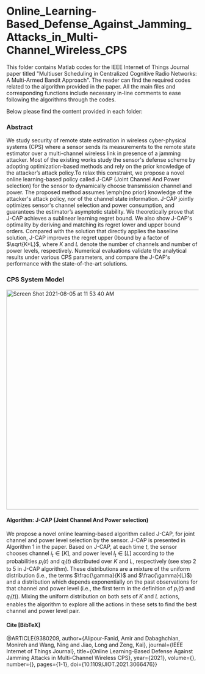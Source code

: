 # Online_Learning-Based_Defense_Against_Jamming_Attacks_in_Multi-Channel_Wireless_CPS

This folder contains Matlab codes for the IEEE Internet of Things Journal paper titled "Multiuser Scheduling in Centralized Cognitive Radio Networks: A Multi-Armed Bandit Approach". The reader can find the required codes related to the algorithm provided in the paper. All the main files and corresponding functions include necessary in-line comments to ease following the algorithms through the codes.

Below please find the content provided in each folder:


### Abstract 

We study security of  remote state estimation in wireless cyber-physical systems (CPS) where a sensor sends its measurements to the remote state estimator over a multi-channel wireless link in presence of a jamming attacker. Most of the existing works study the sensor's defense scheme by adopting optimization-based methods and rely on the prior knowledge of the attacker’s attack policy.To relax this constraint, we propose a novel online learning-based policy called J-CAP (Joint Channel And Power selection) for the sensor to dynamically choose transmission channel and power. The proposed method assumes \emph{no prior} knowledge of the attacker's attack policy, nor of the channel state information. J-CAP jointly optimizes sensor's channel selection and power consumption, and guarantees the estimator’s asymptotic stability. We theoretically prove that J-CAP achieves a sublinear learning regret bound. We also show J-CAP's optimality by deriving and matching its regret lower and upper bound orders. Compared with the solution that directly applies the baseline solution, J-CAP improves the regret upper 0bound by a factor of $\sqrt{K+L}$, where $K$ and $L$ denote the number of channels and number of power levels, respectively. Numerical evaluations validate the analytical results under various CPS parameters, and compare the J-CAP's performance with the state-of-the-art solutions.


### CPS System Model 

<img width="576" alt="Screen Shot 2021-08-05 at 11 53 40 AM" src="https://user-images.githubusercontent.com/75192031/128381670-b333c850-feae-4896-b632-0220b3d161b2.png">

#### Algorithm: J-CAP (Joint Channel  And  Power  selection)

We propose a novel online learning-based algorithm called J-CAP, for joint channel and power level selection by the sensor. J-CAP is presented in Algorithm 1 in the paper. Based on J-CAP, at each time $t$, the sensor chooses channel $i_t\in[K]$, and power level $l_t\in[L]$ according to the probabilities $p_i(t)$ and $q_l(t)$ distributed over $K$ and $L$, respectively (see step 2 to 5 in J-CAP algorithm). These distributions are a mixture of the uniform distribution (i.e., the terms $\frac{\gamma}{K}$ and $\frac{\gamma}{L}$) and a distribution which depends exponentially on the past observations for that channel and power level (i.e., the first term in the definition of $p_i(t)$ and $q_l(t)$). Mixing the uniform distribution on both sets of $K$ and $L$ actions, enables the algorithm to explore all the actions in these sets to find the best channel and power level pair. 

#### Cite [BibTeX]

@ARTICLE{9380209,
  author={Alipour-Fanid, Amir and Dabaghchian, Monireh and Wang, Ning and Jiao, Long and Zeng, Kai},
  journal={IEEE Internet of Things Journal}, 
  title={Online Learning-Based Defense Against Jamming Attacks in Multi-Channel Wireless CPS}, 
  year={2021},
  volume={},
  number={},
  pages={1-1},
  doi={10.1109/JIOT.2021.3066476}}
